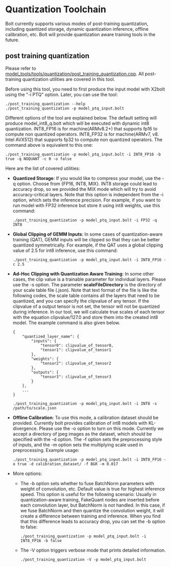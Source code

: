 # Quantization Toolchain

Bolt currently supports various modes of post-training quantization, including quantized storage, dynamic quantization inference, offline calibration, etc. Bolt will provide quantization aware training tools in the future.

## post training quantization

Please refer to [model_tools/tools/quantization/post_training_quantization.cpp](../model_tools/tools/quantization/post_training_quantization.cpp). All post-training quantization utilities are covered in this tool.

Before using this tool, you need to first produce the input model with X2bolt using the "-i PTQ" option. Later, you can use the tool:

```
./post_training_quantization --help
./post_training_quantization -p model_ptq_input.bolt
```

Different options of the tool are explained below. The default setting will produce model_int8_q.bolt which will be executed with dynamic int8 quantization. INT8_FP16 is for machine(ARMv8.2+) that supports fp16 to compute non quantized operators. INT8_FP32 is for machine(ARMv7, v8. Intel AVX512) that supports fp32 to compute non quantized operators. The command above is equivalent to this one:

```
./post_training_quantization -p model_ptq_input.bolt -i INT8_FP16 -b true -q NOQUANT -c 0 -o false
```

Here are the list of covered utilities:

* **Quantized Storage**: If you would like to compress your model, use the -q option. Choose from {FP16, INT8, MIX}. INT8 storage could lead to accuracy drop, so we provided the MIX mode which will try to avoid accuracy-critical layers. Note that this option is independent from the -i option, which sets the inference precision. For example, if you want to run model with FP32 inference but store it using int8 weights, use this command:

    ```
    ./post_training_quantization -p model_ptq_input.bolt -i FP32 -q INT8
    ```

* **Global Clipping of GEMM Inputs**: In some cases of quantization-aware training (QAT), GEMM inputs will be clipped so that they can be better quantized symmetrically. For example, if the QAT uses a global clipping value of 2.5 for int8 inference, use this command:

    ```
    ./post_training_quantization -p model_ptq_input.bolt -i INT8_FP16 -c 2.5
    ```

* **Ad-Hoc Clipping with Quantization Aware Training**: In some other cases, the clip value is a trainable parameter for individual layers. Please use the -s option. The parameter **scaleFileDirectory** is the directory of your scale table file (.json). Note that text format of the file is like the following codes, the scale table contains all the layers that need to be quantized, and you can specify the clipvalue of any tensor. If the clipvalue of a output tensor is not set, the tensor will not be quantized during inference. In our tool, we will calculate true scales of each tensor with the equation clipvalue/127.0 and store them into the created int8 model. The example command is also given below.
    ```
    {
        "quantized_layer_name": {
            "inputs": {
                "tensor0": clipvalue_of_tensor0,
                "tensor1": clipvalue_of_tensor1
            },
            "weights": {
                "tensor2": clipvalue_of_tensor2
            },
            "outputs": {
                "tensor3": clipvalue_of_tensor3
            }
        },
        ...
    }

    ./post_training_quantization -p model_ptq_input.bolt -i INT8 -s /path/to/scale.json
    ```

* **Offline Calibration**: To use this mode, a calibration dataset should be provided. Currently bolt provides calibration of int8 models with KL-divergence. Please use the -o option to turn on this mode. Currently we accept a directory of jpeg images as the dataset, which should be specified with the -d option. The -f option sets the preprocessing style of inputs, and the -m option sets the multiplying scale used in preprocessing. Example usage:
    ```
    ./post_training_quantization -p model_ptq_input.bolt -i INT8_FP16 -o true -d calibration_dataset/ -f BGR -m 0.017
    ```

* More options:

    - The -b option sets whether to fuse BatchNorm parameters with weight of convolution, etc. Default value is true for highest inference speed. This option is useful for the following scenario: Usually in quantization-aware training, FakeQuant nodes are inserted before each convolution layer, but BatchNorm is not handled. In this case, if we fuse BatchNorm and then quantize the convolution weight, it will create a difference between training and inference. When you find that this difference leads to accuracy drop, you can set the -b option to false:

        ```
        ./post_training_quantization -p model_ptq_input.bolt -i INT8_FP16 -b false
        ```

    - The -V option triggers verbose mode that prints detailed information.

        ```
        ./post_training_quantization -V -p model_ptq_input.bolt
        ```
